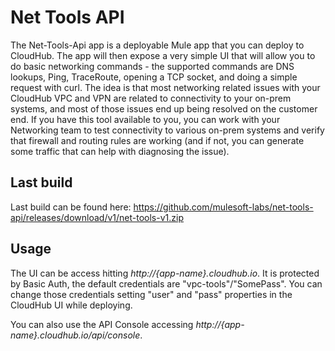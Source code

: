 # Net Tools API

The Net-Tools-Api app is a deployable Mule app that you can deploy to CloudHub. The app will then expose a very simple UI that will allow you to do basic networking commands - the supported commands are DNS lookups, Ping, TraceRoute, opening a TCP socket, and doing a simple request with curl. The idea is that most networking related issues with your CloudHub VPC and VPN are related to connectivity to your on-prem systems, and most of those issues end up being resolved on the customer end. If you have this tool available to you, you can work with your Networking team to test connectivity to various on-prem systems and verify that firewall and routing rules are working (and if not, you can generate some traffic that can help with diagnosing the issue).

## Last build

Last build can be found here: https://github.com/mulesoft-labs/net-tools-api/releases/download/v1/net-tools-v1.zip

## Usage

The UI can be access hitting *http://{app-name}.cloudhub.io*. It is protected by Basic Auth, the default credentials are "vpc-tools"/"SomePass". You can change those credentials setting "user" and "pass" properties in the CloudHub UI while deploying.

You can also use the API Console accessing *http://{app-name}.cloudhub.io/api/console*.
